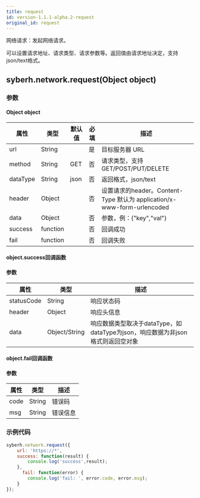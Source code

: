 ```yaml
---
title: request
id: version-1.1.1-alpha.2-request
original_id: request
---
```


网络请求：发起网络请求。

可以设置请求地址、请求类型、请求参数等。返回值由请求地址决定，支持json/text格式。

<!-- 支持`Promise` 使用。 -->


## syberh.network.request(Object object)
### 参数
#### Object object
| 属性     | 类型   | 默认值  |  必填 | 描述                         |
| ---------- | ------- | -------- | ---------------- | ----------------------------------
| url | String |  | 是| 目标服务器 URL |
| method | String | GET | 否 |请求类型，支持GET/POST/PUT/DELETE |
| dataType | String | json | 否 | 返回格式，json/text |
| header | Object | | 否 | 设置请求的header。Content-Type 默认为 application/x-www-form-urlencoded |
| data | Object | | 否 | 参数，例：{"key","val"} |
| success | function |  |  否     | 回调成功      |
| fail   | function |  |  否     | 回调失败      |


#### object.success回调函数
#### 参数
| 属性 | 类型  | 描述 |
| -- | -- | -- |
| statusCode | String | 响应状态码 |
| header | Object  | 响应头信息 |
| data | Object/String  | 响应数据类型取决于dataType，如dataType为json，响应数据为非json格式则返回空对象 |


#### object.fail回调函数
#### 参数
| 属性 | 类型  | 描述 |
| -- | -- | -- |
| code | String | 错误码 |
| msg | String  | 错误信息 |


### 示例代码

```javascript
syberh.network.request({
    url: 'https://*',
    success: function(result) {
        console.log('success',result);            
    },
      fail: function(error) {
        console.log('fail: ', error.code, error.msg);
    }
});
```

<!-- #### Promise
```javascript
syberh.network.request({
        url: 'https://*',
    }).then(function(result) {
        console.log('success',result); 
    }).catch(function(error) {
        console.log('fail: ', error.code, error.msg);
    });
``` -->

